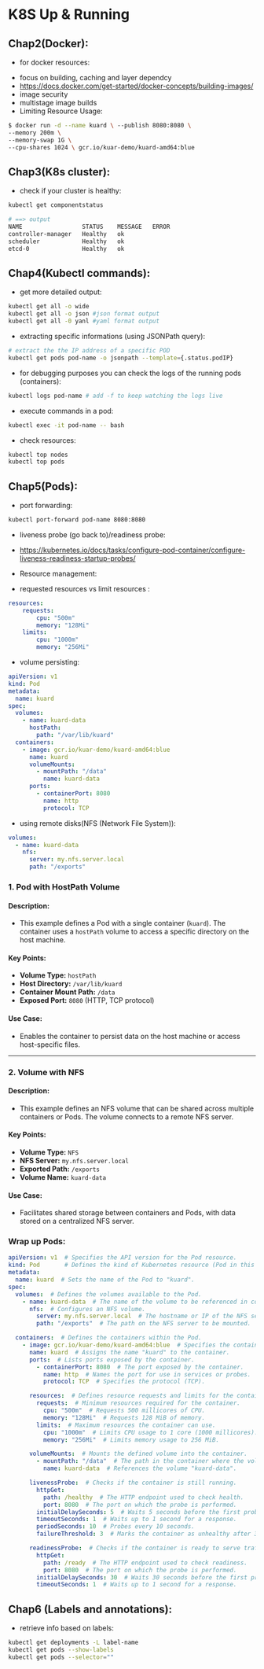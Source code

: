 # K8S Up & Running

## Chap2(Docker):
* for docker resources:
- focus on building, caching and layer dependcy
- https://docs.docker.com/get-started/docker-concepts/building-images/
- image security
- multistage image builds
- Limiting Resource Usage:
```bash
$ docker run -d --name kuard \ --publish 8080:8080 \
--memory 200m \
--memory-swap 1G \
--cpu-shares 1024 \ gcr.io/kuar-demo/kuard-amd64:blue
```

## Chap3(K8s cluster):
- check if your cluster is healthy:
```bash
kubectl get componentstatus

# ==> output
NAME                 STATUS    MESSAGE   ERROR
controller-manager   Healthy   ok        
scheduler            Healthy   ok        
etcd-0               Healthy   ok   
```

## Chap4(Kubectl commands):

- get more detailed output:

```bash
kubectl get all -o wide
kubectl get all -o json #json format output
kubectl get all -0 yanl #yaml format output
```

- extracting specific informations (using JSONPath query):

```bash
# extract the the IP address of a specific POD
kubectl get pods pod-name -o jsonpath --template={.status.podIP}
```

- for debugging purposes you can check the logs of the running pods (containers):

```bash
kubectl logs pod-name # add -f to keep watching the logs live
```

- execute commands in a pod:

```bash
kubectl exec -it pod-name -- bash
```

- check resources:

```bash
kubectl top nodes
kubectl top pods
```

## Chap5(Pods):

- port forwarding:

```bash
kubectl port-forward pod-name 8080:8080
```

- liveness probe (go back to)/readiness probe:
* https://kubernetes.io/docs/tasks/configure-pod-container/configure-liveness-readiness-startup-probes/

- Resource management:
* requested resources vs limit resources :
```yaml
resources:
    requests:
        cpu: "500m"
        memory: "128Mi"
    limits:
        cpu: "1000m"
        memory: "256Mi"
```

- volume persisting:

```yaml
apiVersion: v1
kind: Pod
metadata:
  name: kuard
spec:
  volumes:
    - name: kuard-data
      hostPath:
        path: "/var/lib/kuard"
  containers:
    - image: gcr.io/kuar-demo/kuard-amd64:blue
      name: kuard
      volumeMounts:
        - mountPath: "/data"
          name: kuard-data
      ports:
        - containerPort: 8080
          name: http
          protocol: TCP
```

- using remote disks(NFS (Network File System)):

```yaml
volumes:
  - name: kuard-data
    nfs:
      server: my.nfs.server.local
      path: "/exports"
```
### 1. Pod with HostPath Volume

#### Description:
- This example defines a Pod with a single container (`kuard`). The container uses a `hostPath` volume to access a specific directory on the host machine.

#### Key Points:
- **Volume Type:** `hostPath`
- **Host Directory:** `/var/lib/kuard`
- **Container Mount Path:** `/data`
- **Exposed Port:** `8080` (HTTP, TCP protocol)

#### Use Case:
- Enables the container to persist data on the host machine or access host-specific files.

---

### 2. Volume with NFS

#### Description:
- This example defines an NFS volume that can be shared across multiple containers or Pods. The volume connects to a remote NFS server.

#### Key Points:
- **Volume Type:** `NFS`
- **NFS Server:** `my.nfs.server.local`
- **Exported Path:** `/exports`
- **Volume Name:** `kuard-data`

#### Use Case:
- Facilitates shared storage between containers and Pods, with data stored on a centralized NFS server.

### Wrap up Pods:

```yaml
apiVersion: v1  # Specifies the API version for the Pod resource.
kind: Pod       # Defines the kind of Kubernetes resource (Pod in this case).
metadata:
  name: kuard  # Sets the name of the Pod to "kuard".
spec:
  volumes:  # Defines the volumes available to the Pod.
    - name: kuard-data  # The name of the volume to be referenced in containers.
      nfs:  # Configures an NFS volume.
        server: my.nfs.server.local  # The hostname or IP of the NFS server.
        path: "/exports"  # The path on the NFS server to be mounted.

  containers:  # Defines the containers within the Pod.
    - image: gcr.io/kuar-demo/kuard-amd64:blue  # Specifies the container image.
      name: kuard  # Assigns the name "kuard" to the container.
      ports:  # Lists ports exposed by the container.
        - containerPort: 8080  # The port exposed by the container.
          name: http  # Names the port for use in services or probes.
          protocol: TCP  # Specifies the protocol (TCP).

      resources:  # Defines resource requests and limits for the container.
        requests:  # Minimum resources required for the container.
          cpu: "500m"  # Requests 500 millicores of CPU.
          memory: "128Mi"  # Requests 128 MiB of memory.
        limits:  # Maximum resources the container can use.
          cpu: "1000m"  # Limits CPU usage to 1 core (1000 millicores).
          memory: "256Mi"  # Limits memory usage to 256 MiB.

      volumeMounts:  # Mounts the defined volume into the container.
        - mountPath: "/data"  # The path in the container where the volume is mounted.
          name: kuard-data  # References the volume "kuard-data".

      livenessProbe:  # Checks if the container is still running.
        httpGet:
          path: /healthy  # The HTTP endpoint used to check health.
          port: 8080  # The port on which the probe is performed.
        initialDelaySeconds: 5  # Waits 5 seconds before the first probe.
        timeoutSeconds: 1  # Waits up to 1 second for a response.
        periodSeconds: 10  # Probes every 10 seconds.
        failureThreshold: 3  # Marks the container as unhealthy after 3 failures.

      readinessProbe:  # Checks if the container is ready to serve traffic.
        httpGet:
          path: /ready  # The HTTP endpoint used to check readiness.
          port: 8080  # The port on which the probe is performed.
        initialDelaySeconds: 30  # Waits 30 seconds before the first probe.
        timeoutSeconds: 1  # Waits up to 1 second for a response.

```

## Chap6 (Labels and annotations):

- retrieve info based on labels:

```bash
kubectl get deployments -L label-name
kubectl get pods --show-labels
kubectl get pods --selector=""
```